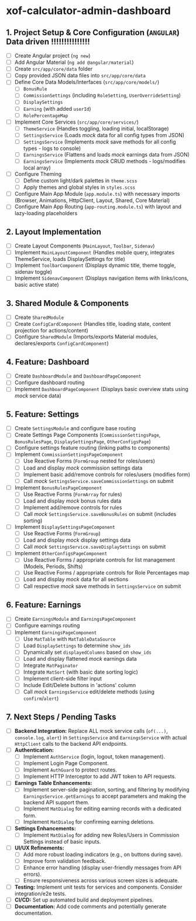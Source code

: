 # xof-calculator-admin-dashboard

## 1. Project Setup & Core Configuration (`ANGULAR`) Data driven !!!!!!!!!!!!!!!

- [ ] Create Angular project (`ng new`)
- [ ] Add Angular Material (`ng add @angular/material`)
- [ ] Create `src/app/core/data` folder
- [ ] Copy provided JSON data files into `src/app/core/data`
- [ ] Define Core Data Models/Interfaces (`src/app/core/models/`)
    - [ ] `BonusRule`
    - [ ] `CommissionSettings` (including `RoleSetting`, `UserOverrideSetting`)
    - [ ] `DisplaySettings`
    - [ ] `Earning` (with added `userId`)
    - [ ] `RolePercentageMap`
- [ ] Implement Core Services (`src/app/core/services/`)
    - [ ] `ThemeService` (Handles toggling, loading initial, localStorage)
    - [ ] `SettingsService` (Loads *mock* data for all config types from JSON)
    - [ ] `SettingsService` (Implements *mock* save methods for all config types - logs to console)
    - [ ] `EarningsService` (Flattens and loads *mock* earnings data from JSON)
    - [ ] `EarningsService` (Implements *mock* CRUD methods - logs/modifies local array)
- [ ] Configure Theming
    - [ ] Define custom light/dark palettes in `theme.scss`
    - [ ] Apply themes and global styles in `styles.scss`
- [ ] Configure Main App Module (`app.module.ts`) with necessary imports (Browser, Animations, HttpClient, Layout, Shared, Core Material)
- [ ] Configure Main App Routing (`app-routing.module.ts`) with layout and lazy-loading placeholders

## 2. Layout Implementation

- [ ] Create Layout Components (`MainLayout`, `Toolbar`, `Sidenav`)
- [ ] Implement `MainLayoutComponent` (Handles mobile query, integrates ThemeService, loads DisplaySettings for title)
- [ ] Implement `ToolbarComponent` (Displays dynamic title, theme toggle, sidenav toggle)
- [ ] Implement `SidenavComponent` (Displays navigation items with links/icons, basic active state)

## 3. Shared Module & Components

- [ ] Create `SharedModule`
- [ ] Create `ConfigCardComponent` (Handles title, loading state, content projection for actions/content)
- [ ] Configure `SharedModule` (Imports/exports Material modules, declares/exports `ConfigCardComponent`)

## 4. Feature: Dashboard

- [ ] Create `DashboardModule` and `DashboardPageComponent`
- [ ] Configure dashboard routing
- [ ] Implement `DashboardPageComponent` (Displays basic overview stats using *mock* service data)

## 5. Feature: Settings

- [ ] Create `SettingsModule` and configure base routing
- [ ] Create Settings Page Components (`CommissionSettingsPage`, `BonusRulesPage`, `DisplaySettingsPage`, `OtherConfigsPage`)
- [ ] Configure settings feature routing (linking paths to components)
- [ ] Implement `CommissionSettingsPageComponent`
    - [ ] Use Reactive Forms (`FormGroup` nested for roles/users)
    - [ ] Load and display *mock* commission settings data
    - [ ] Implement basic add/remove controls for roles/users (modifies form)
    - [ ] Call *mock* `SettingsService.saveCommissionSettings` on submit
- [ ] Implement `BonusRulesPageComponent`
    - [ ] Use Reactive Forms (`FormArray` for rules)
    - [ ] Load and display *mock* bonus rules data
    - [ ] Implement add/remove controls for rules
    - [ ] Call *mock* `SettingsService.saveBonusRules` on submit (includes sorting)
- [ ] Implement `DisplaySettingsPageComponent`
    - [ ] Use Reactive Forms (`FormGroup`)
    - [ ] Load and display *mock* display settings data
    - [ ] Call *mock* `SettingsService.saveDisplaySettings` on submit
- [ ] Implement `OtherConfigsPageComponent`
    - [ ] Use Reactive Forms / appropriate controls for list management (Models, Periods, Shifts)
    - [ ] Use Reactive Forms / appropriate controls for Role Percentages map
    - [ ] Load and display *mock* data for all sections
    - [ ] Call respective *mock* save methods in `SettingsService` on submit

## 6. Feature: Earnings

- [ ] Create `EarningsModule` and `EarningsPageComponent`
- [ ] Configure earnings routing
- [ ] Implement `EarningsPageComponent`
    - [ ] Use `MatTable` with `MatTableDataSource`
    - [ ] Load `DisplaySettings` to determine `show_ids`
    - [ ] Dynamically set `displayedColumns` based on `show_ids`
    - [ ] Load and display flattened *mock* earnings data
    - [ ] Integrate `MatPaginator`
    - [ ] Integrate `MatSort` (with basic date sorting logic)
    - [ ] Implement client-side filter input
    - [ ] Include Edit/Delete buttons in 'actions' column
    - [ ] Call *mock* `EarningsService` edit/delete methods (using `confirm`/`alert`)

## 7. Next Steps / Pending Tasks

- [ ] **Backend Integration:** Replace ALL mock service calls (`of(...)`, `console.log`, `alert`) in `SettingsService` and `EarningsService` with actual `HttpClient` calls to the backend API endpoints.
- [ ] **Authentication:**
    - [ ] Implement `AuthService` (login, logout, token management).
    - [ ] Implement Login Page Component.
    - [ ] Implement `AuthGuard` to protect routes.
    - [ ] Implement HTTP Interceptor to add JWT token to API requests.
- [ ] **Earnings Table Enhancements:**
    - [ ] Implement server-side pagination, sorting, and filtering by modifying `EarningsService.getEarnings` to accept parameters and making the backend API support them.
    - [ ] Implement `MatDialog` for editing earning records with a dedicated form.
    - [ ] Implement `MatDialog` for confirming earning deletions.
- [ ] **Settings Enhancements:**
    - [ ] Implement `MatDialog` for adding new Roles/Users in Commission Settings instead of basic inputs.
- [ ] **UI/UX Refinements:**
    - [ ] Add more robust loading indicators (e.g., on buttons during save).
    - [ ] Improve form validation feedback.
    - [ ] Enhance error handling (display user-friendly messages from API errors).
    - [ ] Ensure responsiveness across various screen sizes is adequate.
- [ ] **Testing:** Implement unit tests for services and components. Consider integration/e2e tests.
- [ ] **CI/CD:** Set up automated build and deployment pipelines.
- [ ] **Documentation:** Add code comments and potentially generate documentation.